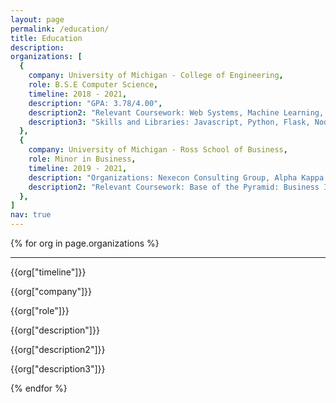 ```yaml
---
layout: page
permalink: /education/
title: Education
description:
organizations: [
  {
    company: University of Michigan - College of Engineering,
    role: B.S.E Computer Science,
    timeline: 2018 - 2021,
    description: "GPA: 3.78/4.00",
    description2: "Relevant Coursework: Web Systems, Machine Learning, Conversational AI, Data Structures and Algorithms, Computer Organization",
    description3: "Skills and Libraries: Javascript, Python, Flask, Node.js, Java, C, C++, Swift, MATLAB, HTML, CSS, PyTorch, Keras, Tensorflow, Spark"
  },
  {
    company: University of Michigan - Ross School of Business,
    role: Minor in Business,
    timeline: 2019 - 2021,
    description: "Organizations: Nexecon Consulting Group, Alpha Kappa Psi Business Fraternity",
    description2: "Relevant Coursework: Base of the Pyramid: Business Innovation and Social Impact, Marketing, Finance, Accounting"
  },
]
nav: true
---
```


<div class="experiences">

  {% for org in page.organizations %}
    <hr>
    <div class="expContainer">
      <div class="timeline">
        <p class="time">{{org["timeline"]}}</p>
      </div>
      <div class="expInfo">
        <p class="company">{{org["company"]}}</p>
        <p class="role">{{org["role"]}}</p>
        <p class="description">{{org["description"]}}</p>
        <p class="description">{{org["description2"]}}</p>
        <p class="description">{{org["description3"]}}</p>
      </div>
    </div>
  {% endfor %}

</div>
